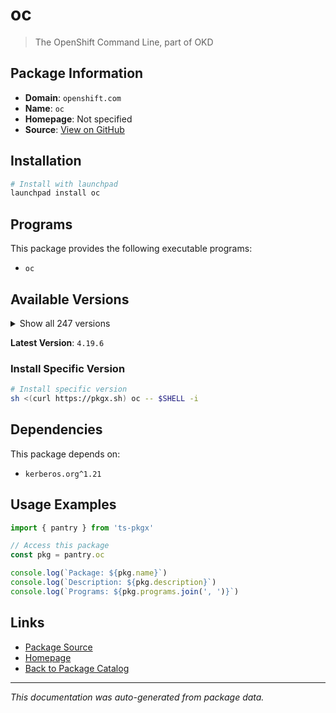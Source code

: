 # oc

> The OpenShift Command Line, part of OKD

## Package Information

- **Domain**: `openshift.com`
- **Name**: `oc`
- **Homepage**: Not specified
- **Source**: [View on GitHub](https://github.com/pkgxdev/pantry/tree/main/projects/openshift.com/package.yml)

## Installation

```bash
# Install with launchpad
launchpad install oc
```

## Programs

This package provides the following executable programs:

- `oc`

## Available Versions

<details>
<summary>Show all 247 versions</summary>

- `4.19.6`, `4.19.5`, `4.19.4`, `4.19.3`, `4.19.2`
- `4.19.1`, `4.19.0`, `4.18.21`, `4.18.20`, `4.18.19`
- `4.18.18`, `4.18.17`, `4.18.16`, `4.18.15`, `4.18.14`
- `4.18.13`, `4.18.12`, `4.18.11`, `4.18.10`, `4.18.9`
- `4.18.8`, `4.18.7`, `4.18.6`, `4.18.5`, `4.18.4`
- `4.18.3`, `4.18.2`, `4.18.1`, `4.17.36`, `4.17.35`
- `4.17.34`, `4.17.33`, `4.17.32`, `4.17.31`, `4.17.30`
- `4.17.29`, `4.17.28`, `4.17.27`, `4.17.26`, `4.17.25`
- `4.17.24`, `4.17.23`, `4.17.22`, `4.17.21`, `4.17.20`
- `4.17.19`, `4.17.18`, `4.17.17`, `4.17.16`, `4.17.15`
- `4.17.14`, `4.17.13`, `4.17.12`, `4.17.11`, `4.17.10`
- `4.17.9`, `4.17.8`, `4.17.7`, `4.17.6`, `4.17.5`
- `4.17.4`, `4.17.3`, `4.17.2`, `4.17.1`, `4.17.0`
- `4.16.45`, `4.16.44`, `4.16.43`, `4.16.42`, `4.16.41`
- `4.16.40`, `4.16.39`, `4.16.38`, `4.16.37`, `4.16.36`
- `4.16.35`, `4.16.34`, `4.16.33`, `4.16.32`, `4.16.30`
- `4.16.29`, `4.16.28`, `4.16.27`, `4.16.26`, `4.16.25`
- `4.16.24`, `4.16.23`, `4.16.21`, `4.16.20`, `4.16.19`
- `4.16.18`, `4.16.17`, `4.16.16`, `4.16.15`, `4.16.14`
- `4.16.13`, `4.16.12`, `4.16.11`, `4.16.10`, `4.16.9`
- `4.16.8`, `4.16.7`, `4.16.6`, `4.16.5`, `4.16.4`
- `4.16.3`, `4.16.2`, `4.16.1`, `4.15.55`, `4.15.54`
- `4.15.53`, `4.15.52`, `4.15.51`, `4.15.50`, `4.15.49`
- `4.15.48`, `4.15.47`, `4.15.46`, `4.15.45`, `4.15.44`
- `4.15.43`, `4.15.42`, `4.15.41`, `4.15.40`, `4.15.39`
- `4.15.38`, `4.15.37`, `4.15.36`, `4.15.35`, `4.15.34`
- `4.15.33`, `4.15.32`, `4.15.31`, `4.15.30`, `4.15.29`
- `4.15.28`, `4.15.27`, `4.15.26`, `4.15.25`, `4.15.24`
- `4.15.23`, `4.15.22`, `4.15.21`, `4.15.20`, `4.15.19`
- `4.15.18`, `4.15.17`, `4.15.16`, `4.15.15`, `4.15.14`
- `4.15.13`, `4.15.12`, `4.15.11`, `4.15.10`, `4.15.9`
- `4.15.8`, `4.15.7`, `4.15.6`, `4.15.5`, `4.15.4`
- `4.15.3`, `4.15.2`, `4.14.54`, `4.14.53`, `4.14.52`
- `4.14.51`, `4.14.50`, `4.14.49`, `4.14.48`, `4.14.46`
- `4.14.45`, `4.14.44`, `4.14.43`, `4.14.42`, `4.14.41`
- `4.14.40`, `4.14.39`, `4.14.38`, `4.14.37`, `4.14.36`
- `4.14.35`, `4.14.34`, `4.14.33`, `4.14.32`, `4.14.31`
- `4.14.30`, `4.14.29`, `4.14.28`, `4.14.27`, `4.14.26`
- `4.14.25`, `4.14.24`, `4.14.23`, `4.14.22`, `4.14.21`
- `4.14.20`, `4.14.19`, `4.14.18`, `4.14.17`, `4.13.59`
- `4.13.58`, `4.13.57`, `4.13.56`, `4.13.55`, `4.13.54`
- `4.13.53`, `4.13.52`, `4.13.51`, `4.13.50`, `4.13.49`
- `4.13.48`, `4.13.46`, `4.13.45`, `4.13.44`, `4.13.43`
- `4.13.42`, `4.13.41`, `4.13.40`, `4.13.39`, `4.13.38`
- `4.12.78`, `4.12.77`, `4.12.76`, `4.12.75`, `4.12.74`
- `4.12.73`, `4.12.72`, `4.12.71`, `4.12.70`, `4.12.69`
- `4.12.68`, `4.12.67`, `4.12.66`, `4.12.65`, `4.12.64`
- `4.12.63`, `4.12.62`, `4.12.61`, `4.12.60`, `4.12.59`
- `4.12.58`, `4.12.57`, `4.12.56`, `4.12.55`, `4.12.54`
- `4.12.53`, `4.11.59`

</details>

**Latest Version**: `4.19.6`

### Install Specific Version

```bash
# Install specific version
sh <(curl https://pkgx.sh) oc -- $SHELL -i
```

## Dependencies

This package depends on:

- `kerberos.org^1.21`

## Usage Examples

```typescript
import { pantry } from 'ts-pkgx'

// Access this package
const pkg = pantry.oc

console.log(`Package: ${pkg.name}`)
console.log(`Description: ${pkg.description}`)
console.log(`Programs: ${pkg.programs.join(', ')}`)
```

## Links

- [Package Source](https://github.com/pkgxdev/pantry/tree/main/projects/openshift.com/package.yml)
- [Homepage](#)
- [Back to Package Catalog](../../package-catalog.md)

---

*This documentation was auto-generated from package data.*
